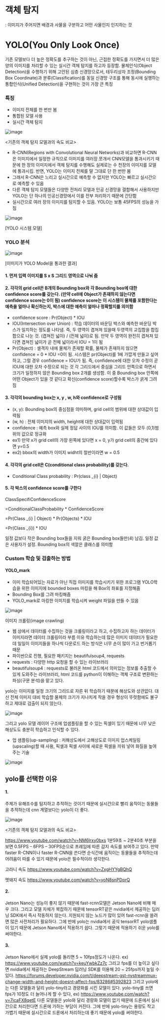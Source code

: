 # 객체 탐지 
: 이미지가 주어지면 배경과 사물을 구분하고 어떤 사물인지 인지하는 것

# YOLO(You Only Look Once) 
기존 모델보다 더 높은 정확도를 추구하는 것이 아닌, 근접한 정확도를 가지면서 더 많은 양의 이미지를 처리할 수 있는 실시간 객체 탐지를 하고자 등장함. 물체인식(Object Detection)을 수행하기 위해 고안된 심층 신경망으로서, 테두리상자 조정(Bounding Box Coordinate)과 분류(Classification)를 동일 신경망 구조를 통해 동시에 실행하는 통합인식(Unified Detection)을 구현하는 것이 가장 큰 특징

### 특징
- 이미지 전체를 한 번만 봄
- 통합된 모델 사용
- 실시간 객체 탐지

![image](https://user-images.githubusercontent.com/57993534/125814748-c03cc0d2-9ad1-4f23-a7cb-9ace22b7be75.png)

<기존의 객체 탐지 모델과의 속도 비교>


- R-CNN(Regions with Convolutional Neural Networks)과 비교하면 R-CNN은 이미지에서 일정한 규칙으로 이미지를 여러장 쪼개서 CNN모델을 통과시키기 때문에 한 장의 이미지에서 객체 탐지를 수행해도 실제로는 수 천장의 이미지를 모델에 통과시킴. 반면, YOLO는 이미지 전체를 말 그대로 단 한 번만 봄
- 그래서 R-CNN은 느리고 실시간으로 예측할 수 없지만 YOLO는 빠르고 실시간으로 예측할 수 있음
- 다른 객체 탐지 모델들은 다양한 전처리 모델과 인공 신경망을 결합해서 사용하지만 YOLO는 단 하나의 인공신경망에서 이를 전부 처리하기 때문에 간단함
- 실시간으로 여러 장의 이미지를 탐지할 수 있음. YOLO는 보통 45FPS의 성능을 가짐

![image](https://user-images.githubusercontent.com/57993534/125815327-25fd9df6-d322-483c-a7cc-5568b19086c9.png)

[YOLO 시스템 모델]

### YOLO 분석

![image](https://user-images.githubusercontent.com/57993534/125815394-c8d92e6d-02d0-49fd-bc7e-fbe0e4bc6a68.png)

[이미지가 YOLO Model을 통과한 결과]

#### 1. 먼저 입력 이미지를 S x S 그리드 영역으로 나눠 줌
#### 2. 각각의 grid cell은 B개의 Bounding box와 각 Bounding box에 대한 confidence score를 갖는다. (만약 cell에 Object가 존재하지 않는다면 confidence score는 0이 됨) confidence score는 이 시스템이 물체를 포함한다는 예측을 얼마나 확신하는지, 박스에 대한 예측이 얼마나 정확할지를 의미함
  - confidence score : Pr(Object) * IOU
  - IOU(Intersection over Union) : 학습 데이터의 바운딩 박스와 예측한 바운딩 박스가 일치하는 정도를 나타냄. 즉, 두 영역이 겹쳐져 있을때 두영역의 교집합을 합집합으로 나눈 것. (겹쳐진 넓이) / (전체 넓이)로 됨. 만약 두 영역이 완전히 겹쳐져 있다면 겹쳐진 넓이가 곧 전체 넓이라서 IOU = 1이 됨
  - Pr(Object) :  셀격자 내에 물체가 존재할 확률, 물체가 존재하지 않으면 confidence = 0 * IOU =0이 됨. 시스템은 pr(Object)를 1에 가깝게 만들고 싶어하고, 그럴 경우 confidence = IOU가 됨. 즉, confidence에 대한 오차 수정이 곧 IOU에 대한 오차 수정으로 되는 것
각 그리드에서 중심을 그리드 안쪽으로 하면서 크기가 일정하지 않은 Bounding box 2개를 생성함. 이 중 Bounding box 안쪽에 어떤 Object가 있을 것 같다고 확신(confidence score)할수록 박스가 굵게 그려짐
#### 3. 각각의 bounding box는 x, y , w, h와 confidence로 구성됨
  - (x, y): Bounding box의 중심점을 의미하며, grid cell의 범위에 대한 상대값이 입력됨
  - (w, h) : 전체 이미지의 width, height에 대한 상대값이 입력됨
  - confidence : 예측 box와 실제 정답 사이의 IOU를 의미함. 이 값들은 모두 (0,1)범위의 값으로 정규화
  - ex1) 만약 x가 grid cell의 가장 왼쪽에 있다면 x = 0, y가 grid cell의 중간에 있다면 y=0.5
  - ex2) bbox의 width가 이미지 widht의 절반이라면 w = 0.5
#### 4. 각각의 grid cell은 C(conditional class probability)를 갖는다.
  - Conditional Class probability : Pr(class _{i} | Object)
#### 5. 각 박스의 confidence score를 구한다
ClassSpecifiConfidenceScore

=ConditionalClassProbability * ConfidenceScore

=Pr(Class _{i} | Object) * Pr(Objects) * IOU

=Pr(Class _{i}) * IOU
 
일정 값보다 작은 Bounding box들을 지워 굵은 Bounding box들만(4) 남김. 일정 값은 사용자가 설정. Bounding box의 색깔은 클래스를 의미함

### Custom 학습 및 검출하는 방법
#### YOLO_mark
- 이미 학습되어있는 자료가 아닌 직접 이미지를 학습시키기 위한 프로그램 YOLO학습을 위한 이미지에 bounded boxes 마킹을 해 Box의 좌표를 지정해줌
- Bounding Box를 그려 마킹해줌
- YOLO_mark로 마킹한 이미지를 학습시켜 weight 파일을 만들 수 있음

![image](https://user-images.githubusercontent.com/57993534/125816371-ef56e1a1-b0e7-4f11-9311-d5b445432f93.png)

이미지 크롤링(image crawling) 
- 웹 상에서 데이터를 수집하는 것을 크롤링이라고 하고, 수집하고자 하는 데이터가 이미지라면 데이터 크롤링이라 부름
이유 학습하는데 많은 이미지 데이터가 필요한데 일일이 이미지들을 하나씩 다운로드 하는 방식은 너무 손이 많이 가고 번거롭기 때문
- 파이썬으로 진행, 필요한 패키지는 beautifulsoup4, requests
- requests : 다양한 http 요청을 할 수 있는 라이브러리
- beautifulsoup4 : requests로 불러온 html 코드에서 의미있는 정보를 추출할 수 있게 도와주는 라이브러리, html 코드를 python이 이해하는 객체 구조로 변환하는 파싱(구문 분석)을 맡고 있다.

yolo는 이미지를 일정 크기의 그리드로 자른 뒤 학습하기 때문에 해상도와 상관없다. 대신 전체 이미지 대비 학습할 물체의 크기가 지나치게 작을 경우 형상이 뚜렷함에도 불구하고 제대로 검출이 되지 않는다.

![image](https://user-images.githubusercontent.com/57993534/125816534-cfb28a0a-f7df-47af-bfa5-6f6ddeb22739.png)

그리고 yolo 모델 레이어 구조에 업샘플링을 할 수 있는 픽셀이 있기 때문에 너무 낮은 해상도도 충분히 학습하고 인식할 수 있다.
- 업 샘플링(up-sampling) : 저해상도에서 고해상도로 이미지 업스케일링(upscaling)할 때 사용, 픽셀과 픽셀 사이에 새로운 픽셀을 끼워 넣어 화질을 높여주는 기술

![image](https://user-images.githubusercontent.com/57993534/125816552-0ad6aa15-bdcd-42f1-83e9-977f652520aa.png)

## yolo를 선택한 이유
#### 1. 
주제가 유해조수를 탐지하고 추적하는 것이기 때문에 실시간으로 빨리 움직이는 동물들을 추적하는데 cnn 계열보다는 yolo이 더 좋다.

![image](https://user-images.githubusercontent.com/57993534/125819543-455cffb5-635f-4787-99b2-cb386ace0691.png)

<기존의 객체 탐지 모델과의 속도 비교>

https://www.youtube.com/watch?v=NM6lrxy0bxs
1분59초 ~ 2분40초 부분을 보면 0.5FPS – 6FPS – 30FPS순으로 프레임에 따른 감지 속도를 보여주고 있다. 만약 faster R-CNN이나 faster R-CNN을 쓴다면 순식간에 움직이는 동물들을 추적하는데 어려움이 따를 수 있기 때문에 yolo은 필수적이라 생각한다.

고라니 속도 https://www.youtube.com/watch?v=ZxgHYYgBQhQ

멧돼지 속도 https://www.youtube.com/watch?v=yoN8snPDprQ

#### 2. 
Jetson Nano는 성능이 좋지 않기 때문에 fast-rcnn모델은 Jetson Nano에 비해 매우 크다. 그리고 모델 자체가 복잡하기 때문에 tensorRT같은 nvidia에서 제공하는 딥러닝 SDK에서 즉시 작동하지 않는다. 지원되지 않는 노드가 많이 있어 fast-rcnn을 쓸려면 많은 사전처리가 필요하다. 그에 반에 yolo는 nvidia에서 공식 tensorRT yolo샘플이 있기 때문에 Jetson Nano에서 적용하기 쉽다. 그렇기 때문에 적용하기 쉬운 yolo를 써야한다.

#### 3.
Jetson Nano에서 실제 yolo를 돌리면 5 ~ 10fps정도가 나온다.
ex) https://www.youtube.com/watch?v=keuYwbkZz7c
그리고 fps를 더 높이고 싶다면 nvidia에서 제공하는 DeepStream 딥러닝 SDK를 이용해 20 ~ 25fps까지 높일 수 있다.
https://forums.developer.nvidia.com/t/deepstream-gst-nvstreammux-change-width-and-height-doesnt-affect-fps/83286#5392823
그리고 yolo에는 다른 모델들과 달리 yolo-tiny라고 경량화를 시킨 모델이 있다. yolo-tiny를 쓰면 fps가 10정도 더 늘어나게 할 수 있다,
ex) https://www.youtube.com/watch?v=7icaFX8qetE
다른 모델들은 yolo와 달리 경량화 모델이 없기 때문에 드론에서 실시간으로 처리한다면 드론에 가하는 부담이 커진다. 그에 반에 yolo-tiny는 용량도 작고 가볍기 때문에 실시간으로 드론에서 처리하는데 좋기 때문에 yolo를 써야한다.
